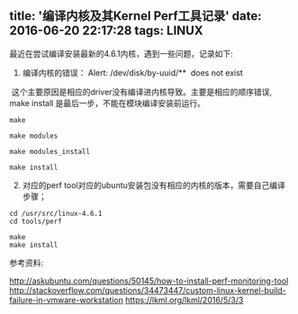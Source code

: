 title: '编译内核及其Kernel Perf工具记录'
date: 2016-06-20 22:17:28
tags: LINUX
---

最近在尝试编译安装最新的4.6.1内核，遇到一些问题，记录如下:

1. 编译内核的错误： Alert: /dev/disk/by-uuid/**  does not exist

 这个主要原因是相应的driver没有编译进内核导致。主要是相应的顺序错误, make install 是最后一步，不能在模块编译安装前运行。

```
make

make modules

make modules_install

make install
```

2. 对应的perf tool对应的ubuntu安装包没有相应的内核的版本，需要自己编译
步骤；

```
cd /usr/src/linux-4.6.1
cd tools/perf

make
make install
```

参考资料:

http://askubuntu.com/questions/50145/how-to-install-perf-monitoring-tool
http://stackoverflow.com/questions/34473447/custom-linux-kernel-build-failure-in-vmware-workstation
https://lkml.org/lkml/2016/5/3/3                                   